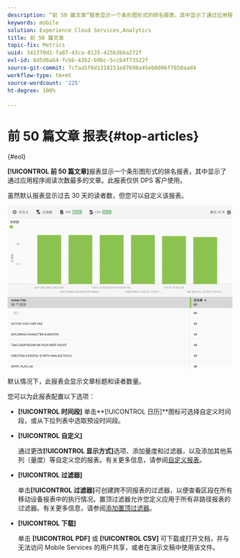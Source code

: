 ```yaml
---
description: “前 50 篇文章”报表显示一个条形图形式的排名报表，其中显示了通过应用程序阅读的次数最多的文章。此报表仅供 Digital Publishing Suite (DPS) 客户使用。
keywords: mobile
solution: Experience Cloud Services,Analytics
title: 前 50 篇文章
topic-fix: Metrics
uuid: 341370d1-fa87-43ca-8135-425b3bba272f
exl-id: 8d5d6ab4-fcbb-42b2-b9bc-5ccb4f73522f
source-git-commit: 7cfaa5f6d1318151e87698a45eb6006f7850aad4
workflow-type: tm+mt
source-wordcount: '225'
ht-degree: 100%

---
```


# 前 50 篇文章 报表{#top-articles}

{#eol}

**[!UICONTROL 前 50 篇文章]**&#x200B;报表显示一个条形图形式的排名报表，其中显示了通过应用程序阅读次数最多的文章。此报表仅供 DPS 客户使用。

虽然默认报表显示过去 30 天的读者数，但您可以自定义该报表。

![](assets/dps_top_50.png)

默认情况下，此报表会显示文章标题和读者数量。

您可以为此报表配置以下选项：

* **[!UICONTROL 时间段]**
单击**[!UICONTROL 日历]**&#x200B;图标可选择自定义时间段，或从下拉列表中选取预设时间段。

* **[!UICONTROL 自定义]**

   通过更改&#x200B;**[!UICONTROL 显示方式]**&#x200B;选项、添加量度和过滤器，以及添加其他系列（量度）等自定义您的报表。有关更多信息，请参阅[自定义报表](/help/using/usage/reports-customize/reports-customize.md)。

* **[!UICONTROL 过滤器]**

   单击&#x200B;**[!UICONTROL 过滤器]**&#x200B;可创建跨不同报表的过滤器，以便查看区段在所有移动设备报表中的执行情况。置顶过滤器允许您定义应用于所有非路径报表的过滤器。有关更多信息，请参阅[添加置顶过滤器](/help/using/usage/reports-customize/t-sticky-filter.md)。

* **[!UICONTROL 下载]**

   单击 **[!UICONTROL PDF]** 或 **[!UICONTROL CSV]** 可下载或打开文档，并与无法访问 Mobile Services 的用户共享，或者在演示文稿中使用该文件。
